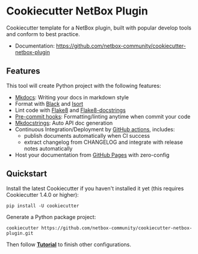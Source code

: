 # Cookiecutter NetBox Plugin

Cookiecutter template for a NetBox plugin, built with popular develop tools and
conform to best practice.

* Documentation: <https://github.com/netbox-community/cookiecutter-netbox-plugin>

## Features

This tool will create Python project with the following features:

* [Mkdocs](https://www.mkdocs.org): Writing your docs in markdown style
* Format with [Black](https://github.com/psf/black) and [Isort](https://github.com/PyCQA/isort)
* Lint code with [Flake8](https://flake8.pycqa.org) and [Flake8-docstrings](https://pypi.org/project/flake8-docstrings/)
* [Pre-commit hooks](https://pre-commit.com/): Formatting/linting anytime when commit your code
* [Mkdocstrings](https://mkdocstrings.github.io/): Auto API doc generation
* Continuous Integration/Deployment by [GitHub actions](https://github.com/features/actions), includes:
    - publish documents automatically when CI success
    - extract changelog from CHANGELOG and integrate with release notes automatically
* Host your documentation from [GitHub Pages](https://pages.github.com) with zero-config

## Quickstart

Install the latest Cookiecutter if you haven't installed it yet (this requires Cookiecutter 1.4.0 or higher):

```
pip install -U cookiecutter
```

Generate a Python package project:

```
cookiecutter https://github.com/netbox-community/cookiecutter-netbox-plugin.git
```

Then follow **[Tutorial](docs/tutorial.md)** to finish other configurations.
